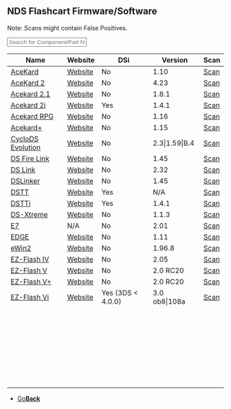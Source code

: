 <link href="table.css" rel="stylesheet">
<script src="jquery-3.2.1.min.js"></script>
<script type="text/javascript" charset="utf8" src="//cdn.datatables.net/1.10.16/js/jquery.dataTables.js"></script>
<script>
$(document).ready( function () {
    $('#FlashTable').DataTable( {
        paging: false,
		searching: true,
		dom: 'tpri'
    } );
} );
</script>

<script>
function searchFunction() {

    var table = $('#FlashTable').DataTable();
	var input = document.getElementById("FlashInput");
    table.search( input.value ).draw();
};
</script>

## NDS Flashcart Firmware/Software

Note: Scans might contain False Positives.

<input type="text" id="FlashInput" onkeyup="searchFunction()" placeholder="Search for Component/Part Number/Specification">

<table id="FlashTable" class="display">
    <thead>
        <tr>
            <th>Name</th>
            <th>Website</th>
			<th>DSi</th>
			<th>Version</th>
			<th>Scan</th>
        </tr>
    </thead>
    <tbody>
    <tr>
	    <td><a href="AceKard.zip">AceKard</a></td>
		<td><a href="http://www.acekard.com">Website</a></td>
		<td>No</td>
		<td>1.10</td>
		<td><a href="https://www.virustotal.com/#/file/88b88e2615f4d20aec63919a9994c1ee940e33388de2bd36340671e1469e2bc1/detection">Scan</a></td>
	</tr>
    <tr>
	    <td><a href="Acekard2.zip">AceKard 2</a></td>
		<td><a href="http://www.acekard.com">Website</a></td>
		<td>No</td>
		<td>4.23</td>
		<td><a href="https://www.virustotal.com/#/file/037ec6bb9f6f56a5bbeaed6aebee578bf14056c02b70fcfdcfdb92c5e69aaa14/detection">Scan</a></td>
	</tr>
    <tr>
	    <td><a href="Acekard21.zip">Acekard 2.1</a></td>
		<td><a href="http://www.acekard.com">Website</a></td>
		<td>No</td>
		<td>1.8.1</td>
		<td><a href="https://www.virustotal.com/#/file/5765a29cfa045cce9b9d5db6ef201c4baf143cf02b067e4de31e12f13594642f/detection">Scan</a></td>
	</tr>
    <tr>
	    <td><a href="Acekard2i.zip">Acekard 2i</a></td>
		<td><a href="http://www.acekard.com">Website</a></td>
		<td>Yes</td>
		<td>1.4.1</td>
		<td><a href="https://www.virustotal.com/#/file/6c7dbe833a0b7835ed4267968e675860ccba0b4d27b845d96902fdc48fa6a0e8/detection">Scan</a></td>
	</tr>
    <tr>
	    <td><a href="AcekardRPG.zip">Acekard RPG</a></td>
		<td><a href="http://www.acekard.com">Website</a></td>
		<td>No</td>
		<td>1.16</td>
		<td><a href="https://www.virustotal.com/#/file/6a2c63cc41db41da15c9eb459f3c0f2f13e803c4d6dece4838d3d7b3b5eeb33f/detection">Scan</a></td>
	</tr>
    <tr>
	    <td><a href="Acekard+.zip">Acekard+</a></td>
		<td><a href="http://www.acekard.com">Website</a></td>
		<td>No</td>
		<td>1.15</td>
		<td><a href="https://www.virustotal.com/#/file/42b415daa454f0705e7ce14a662362130bfd5824c629149f58c4a0e74002b687/detection">Scan</a></td>
	</tr>
    <tr>
	    <td><a href="CycoloDSEvo.zip">CycloDS Evolution</a></td>
		<td><a href="http://www.cyclopsds.com">Website</a></td>
		<td>No</td>
		<td>2.3|1.59|B.4</td>
		<td><a href="https://www.virustotal.com/#/file/ecc4a0fab6cdc9f0c8203a029ae6be5b690f606405d31fc1f33ce9602cb02d93/detection">Scan</a></td>
	</tr>
    <tr>
	    <td><a href="DSFireLink.zip">DS Fire Link</a></td>
		<td><a href="http://dsfirelink.com">Website</a></td>
		<td>No</td>
		<td>1.45</td>
		<td><a href="https://www.virustotal.com/#/file/63ad22aec84e799ea78cf8e069127f8add4d69e83c9ff12cd40b2b29d8fb4f5c/detection">Scan</a></td>
	</tr>
    <tr>
	    <td><a href="DSLink.zip">DS Link</a></td>
		<td><a href="http://www.ds-link.net/">Website</a></td>
		<td>No</td>
		<td>2.32</td>
		<td><a href="https://www.virustotal.com/#/file/e13c9b1c208aabbbefd0c79689d5985a1d0876aaf9b36baecb78ea7fc591ecc5/detection">Scan</a></td>
	</tr>
    <tr>
	    <td><a href="DSLinker.zip">DSLinker</a></td>
		<td><a href="http://www.dslinker.com/">Website</a></td>
		<td>No</td>
		<td>1.45</td>
		<td><a href="https://www.virustotal.com/#/file/53599e749ff0ab7dc3b4dad0511f11fe04eca27948c8410ded48a9b80f279284/detection">Scan</a></td>
	</tr>
    <tr>
	    <td><a href="DSTT.zip">DSTT</a></td>
		<td><a href="http://www.ndstt.com/">Website</a></td>
		<td>Yes</td>
		<td>N/A</td>
		<td><a href="https://www.virustotal.com/#/file/5ff790beb2def9b2d6501aab620bd62b92157015044f2ddd0a429c2cf19685d9/detection">Scan</a></td>
	</tr>
    <tr>
	    <td><a href="DSTTi.zip">DSTTi</a></td>
		<td><a href="http://www.ndstt.com/">Website</a></td>
		<td>Yes</td>
		<td>1.4.1</td>
		<td><a href="https://www.virustotal.com/#/file/5ff790beb2def9b2d6501aab620bd62b92157015044f2ddd0a429c2cf19685d9/detection">Scan</a></td>
	</tr>
    <tr>
	    <td><a href="DS-Xtreme.zip">DS-Xtreme</a></td>
		<td><a href="http://www.ds-x.com/">Website</a></td>
		<td>No</td>
		<td>1.1.3</td>
		<td><a href="https://www.virustotal.com/#/file/42da2af0402216452f76860014af0b332dfe51c48aafb4cb5a03c9601cc6ee76/detection">Scan</a></td>
	</tr>
    <tr>
	    <td><a href="E7.zip">E7</a></td>
		<td>N/A</td>
		<td>No</td>
		<td>2.01</td>
		<td><a href="https://www.virustotal.com/#/file/8177fb04f2a6eee76907f6a6e74355bd87a6e91e83b7f5585519036e20d8fc04/detection">Scan</a></td>
	</tr>
    <tr>
	    <td><a href="EDGE.zip">EDGE</a></td>
		<td><a href="http://www.edge-ds.cn/">Website</a></td>
		<td>No</td>
		<td>1.11</td>
		<td><a href="https://www.virustotal.com/#/file/6ea7ee0e636254a18cfb945933aaa380c265f7bd59d855ce9966e176b230d9e0/detection">Scan</a></td>
	</tr>
    <tr>
	    <td><a href="eWin2.zip">eWin2</a></td>
		<td><a href="http://www.ewin2.net/">Website</a></td>
		<td>No</td>
		<td>1.96.8</td>
		<td><a href="https://www.virustotal.com/#/file/ffd271657722f53e2cda71daaa093e14d8ef9f3d66808ec45837b7c2400ed8ec/detection">Scan</a></td>
	</tr>
    <tr>
	    <td><a href="EZ-FlashIV.zip">EZ-Flash IV</a></td>
		<td><a href="http://www.ezflash.cn/">Website</a></td>
		<td>No</td>
		<td>2.05</td>
		<td><a href="https://www.virustotal.com/#/file/8881506392478848b57c7726924ea8437c6b0cd5b51715577682b563333523c5/detection">Scan</a></td>
	</tr>
    <tr>
	    <td><a href="EZ-FlashV.zip">EZ-Flash V</a></td>
		<td><a href="http://www.ezflash.cn/">Website</a></td>
		<td>No</td>
		<td>2.0 RC20</td>
		<td><a href="https://www.virustotal.com/#/file/21284ae2b6d2601b7474023e58f16663961646bb063492d503b4d19ec8519c15/detection">Scan</a></td>
	</tr>
    <tr>
	    <td><a href="EZ-FlashV.zip">EZ-Flash V+</a></td>
		<td><a href="http://www.ezflash.cn/">Website</a></td>
		<td>No</td>
		<td>2.0 RC20</td>
		<td><a href="https://www.virustotal.com/#/file/21284ae2b6d2601b7474023e58f16663961646bb063492d503b4d19ec8519c15/detection">Scan</a></td>
	</tr>
    <tr>
	    <td><a href="EZ-FlashVi.zip">EZ-Flash Vi</a></td>
		<td><a href="http://www.ezflash.cn/">Website</a></td>
		<td>Yes (3DS < 4.0.0)</td>
		<td>3.0 ob8|108a</td>
		<td><a href="https://www.virustotal.com/#/file/5a4ca734c46325861d9f3b2b6efb975ad90de43295670347992d71575bef352c/detection">Scan</a></td>
	</tr>
    <tr>
	    <td></td>
		<td></td>
		<td></td>
		<td></td>
		<td></td>
	</tr>
    <tr>
	    <td></td>
		<td></td>
		<td></td>
		<td></td>
		<td></td>
	</tr>
    <tr>
	    <td></td>
		<td></td>
		<td></td>
		<td></td>
		<td></td>
	</tr>
    <tr>
	    <td></td>
		<td></td>
		<td></td>
		<td></td>
		<td></td>
	</tr>
    <tr>
	    <td></td>
		<td></td>
		<td></td>
		<td></td>
		<td></td>
	</tr>
    <tr>
	    <td></td>
		<td></td>
		<td></td>
		<td></td>
		<td></td>
	</tr>
    <tr>
	    <td></td>
		<td></td>
		<td></td>
		<td></td>
		<td></td>
	</tr>
    <tr>
	    <td></td>
		<td></td>
		<td></td>
		<td></td>
		<td></td>
	</tr>
    <tr>
	    <td></td>
		<td></td>
		<td></td>
		<td></td>
		<td></td>
	</tr>
    <tr>
	    <td></td>
		<td></td>
		<td></td>
		<td></td>
		<td></td>
	</tr>
    <tr>
	    <td></td>
		<td></td>
		<td></td>
		<td></td>
		<td></td>
	</tr>
    <tr>
	    <td></td>
		<td></td>
		<td></td>
		<td></td>
		<td></td>
	</tr>
    <tr>
	    <td></td>
		<td></td>
		<td></td>
		<td></td>
		<td></td>
	</tr>
    <tr>
	    <td></td>
		<td></td>
		<td></td>
		<td></td>
		<td></td>
	</tr>
    <tr>
	    <td></td>
		<td></td>
		<td></td>
		<td></td>
		<td></td>
	</tr>
    <tr>
	    <td></td>
		<td></td>
		<td></td>
		<td></td>
		<td></td>
	</tr>
    <tr>
	    <td></td>
		<td></td>
		<td></td>
		<td></td>
		<td></td>
	</tr>
    <tr>
	    <td></td>
		<td></td>
		<td></td>
		<td></td>
		<td></td>
	</tr>
    <tr>
	    <td></td>
		<td></td>
		<td></td>
		<td></td>
		<td></td>
	</tr>
    <tr>
	    <td></td>
		<td></td>
		<td></td>
		<td></td>
		<td></td>
	</tr>
    <tr>
	    <td></td>
		<td></td>
		<td></td>
		<td></td>
		<td></td>
	</tr>
    <tr>
	    <td></td>
		<td></td>
		<td></td>
		<td></td>
		<td></td>
	</tr>
    <tr>
	    <td></td>
		<td></td>
		<td></td>
		<td></td>
		<td></td>
	</tr>
    <tr>
	    <td></td>
		<td></td>
		<td></td>
		<td></td>
		<td></td>
	</tr>
    <tr>
	    <td></td>
		<td></td>
		<td></td>
		<td></td>
		<td></td>
	</tr>
    <tr>
	    <td></td>
		<td></td>
		<td></td>
		<td></td>
		<td></td>
	</tr>
    <tr>
	    <td></td>
		<td></td>
		<td></td>
		<td></td>
		<td></td>
	</tr>
    <tr>
	    <td></td>
		<td></td>
		<td></td>
		<td></td>
		<td></td>
	</tr>
    <tr>
	    <td></td>
		<td></td>
		<td></td>
		<td></td>
		<td></td>
	</tr>
    <tr>
	    <td></td>
		<td></td>
		<td></td>
		<td></td>
		<td></td>
	</tr>
    <tr>
	    <td></td>
		<td></td>
		<td></td>
		<td></td>
		<td></td>
	</tr>
 </tbody>
</table>

<onebutton>
<ul>
            <li><a href="../">Go<strong>Back</strong></a></li>
          </ul>
</onebutton>
